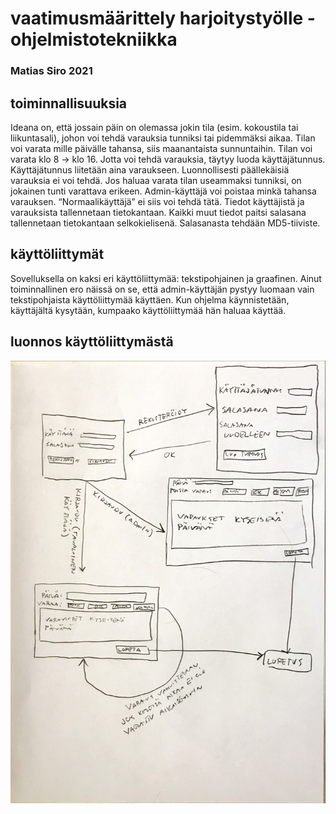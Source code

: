 # vaatimusmäärittely harjoitystyölle - ohjelmistotekniikka  

### Matias Siro 2021 

 

## toiminnallisuuksia 

Ideana on, että jossain päin on olemassa jokin tila (esim. kokoustila tai liikuntasali), johon voi
tehdä varauksia tunniksi tai pidemmäksi aikaa. Tilan voi varata mille päivälle tahansa, siis
maanantaista sunnuntaihin. Tilan voi varata klo 8 -> klo 16. Jotta voi tehdä varauksia, täytyy luoda
käyttäjätunnus. Käyttäjätunnus liitetään aina varaukseen. Luonnollisesti päällekäisiä varauksia
ei voi tehdä. Jos haluaa varata tilan useammaksi tunniksi, on jokainen tunti varattava erikeen.
Admin-käyttäjä voi poistaa minkä tahansa varauksen. “Normaalikäyttäjä” ei siis voi tehdä tätä. 
Tiedot käyttäjistä ja varauksista tallennetaan tietokantaan. Kaikki muut tiedot paitsi salasana
tallennetaan tietokantaan selkokielisenä. Salasanasta tehdään MD5-tiiviste.    

## käyttöliittymät

Sovelluksella on kaksi eri käyttöliittymää: tekstipohjainen ja graafinen. Ainut toiminnallinen ero 
näissä on se, että admin-käyttäjän pystyy luomaan vain tekstipohjaista käyttöliittymää käyttäen. Kun
ohjelma käynnistetään, käyttäjältä kysytään, kumpaako käyttöliittymää hän haluaa käyttää.    

## luonnos käyttöliittymästä

![kuvaluonnos käyttöliittymästä](https://github.com/masiro918/ot-harjoitustyo/blob/master/varauskalenteri/dokumentaatio/luonnos_kayttoliittymasta.jpg)  
